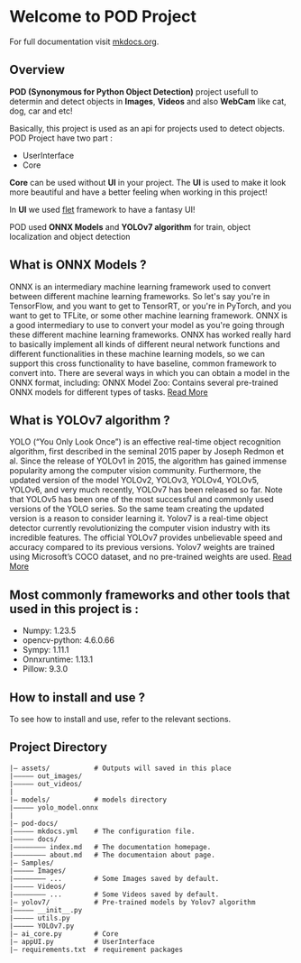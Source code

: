 # Welcome to POD Project

For full documentation visit [mkdocs.org](https://www.mkdocs.org).

## Overview

**POD (Synonymous for Python Object Detection)** project usefull to determin and detect objects in **Images**, **Videos** and also **WebCam** like cat, dog, car and etc!

Basically, this project is used as an api for projects used to detect objects. POD Project have two part :

- UserInterface
- Core

**Core** can be used without **UI** in your project. The **UI** is used to make it look more beautiful and have a better feeling when working in this project!

In **UI** we used [flet](https://github.com/flet-dev/flet) framework to have a fantasy UI!

POD used **ONNX Models** and **YOLOv7 algorithm** for train, object localization and object detection

## What is ONNX Models ?

ONNX is an intermediary machine learning framework used to convert between different machine learning frameworks. So let's say you're in TensorFlow, and you want to get to TensorRT, or you're in PyTorch, and you want to get to TFLite, or some other machine learning framework. ONNX is a good intermediary to use to convert your model as you're going through these different machine learning frameworks.
ONNX has worked really hard to basically implement all kinds of different neural network functions and different functionalities in these machine learning models, so we can support this cross functionality to have baseline, common framework to convert into.
There are several ways in which you can obtain a model in the ONNX format, including: ONNX Model Zoo: Contains several pre-trained ONNX models for different types of tasks. [Read More](https://onnx.ai/)

## What is YOLOv7 algorithm ?

YOLO (“You Only Look Once”) is an effective real-time object recognition algorithm, first described in the seminal 2015 paper by Joseph Redmon et al.
Since the release of YOLOv1 in 2015, the algorithm has gained immense popularity among the computer vision community. Furthermore, the updated version of the model YOLOv2, YOLOv3, YOLOv4, YOLOv5, YOLOv6, and very much recently, YOLOv7 has been released so far. Note that YOLOv5 has been one of the most successful and commonly used versions of the YOLO series. So the same team creating the updated version is a reason to consider learning it. Yolov7 is a real-time object detector currently revolutionizing the computer vision industry with its incredible features. The official YOLOv7 provides unbelievable speed and accuracy compared to its previous versions. Yolov7 weights are trained using Microsoft’s COCO dataset, and no pre-trained weights are used. [Read More](https://learnopencv.com/yolov7-object-detection-paper-explanation-and-inference/)


## Most commonly frameworks and other tools that used in this project is :

* Numpy: 1.23.5
* opencv-python: 4.6.0.66
* Sympy: 1.11.1
* Onnxruntime: 1.13.1
* Pillow: 9.3.0



## How to install and use ?
To see how to install and use, refer to the relevant sections.

## Project Directory
    |— assets/           # Outputs will saved in this place 
    |————— out_images/
    |————— out_videos/
    |
    |— models/           # models directory
    |————— yolo_model.onnx
    |
    |— pod-docs/
    |————— mkdocs.yml    # The configuration file.
    |————— docs/
    |———————— index.md   # The documentation homepage.
    |———————— about.md   # The documentaion about page.
    |— Samples/
    |————— Images/
    |———————— ...        # Some Images saved by default.
    |————— Videos/
    |———————— ...        # Some Videos saved by default.
    |— yolov7/           # Pre-trained models by Yolov7 algorithm
    |————— __init__.py
    |————— utils.py
    |————— YOLOv7.py
    |— ai_core.py        # Core
    |— appUI.py          # UserInterface
    |— requirements.txt  # requirement packages

